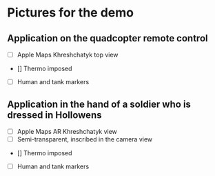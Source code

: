 # Pictures for the demo

## Application on the quadcopter remote control

- [ ] Apple Maps Khreshchatyk top view
- [] Thermo imposed
- [ ] Human and tank markers

## Application in the hand of a soldier who is dressed in Hollowens


- [ ] Apple Maps AR Khreshchatyk view
- [ ] Semi-transparent, inscribed in the camera view
- [] Thermo imposed
- [ ] Human and tank markers
